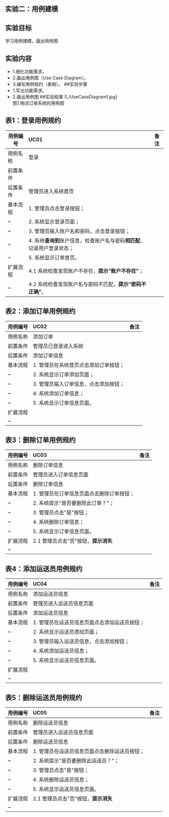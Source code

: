 ## 实验二：用例建模

## 实验目标
学习用例建模，画出用例图

## 实验内容
- 1.细化功能需求。
- 2.画出用例图（Use Case Diagram）。
- 3.编写用例规约（表格）。
##实验步骤
- 1.写出功能需求。
- 2.画出用例图
##实验结果
![./UseCaseDiagram1.jpg]
<br>图1.物流订单系统的用例图<br>
## 表1：登录用例规约  

用例编号  | UC01 | 备注  
-|:-|-  
用例名称  | 登录  |   
前置条件  |      |    
后置条件  | 管理员进入系统首页     |   
基本流程  | 1. 管理员点击登录按钮；  |   
~| 2. 系统显示登录页面；  |   
~| 3. 管理员输入账户名和密码，点击登录按钮；  |   
~| 4. 系统**查询到**账户信息，检查账户名与密码**相匹配**，记录用户登录状态；  |   
~| 5. 系统显示订单首页。  |  
扩展流程  | 4.1 系统检查发现账户不存在，**提示“账户不存在”**；  |  
~| 4.2 系统检查发现账户名与密码不匹配，**提示“密码不正确”**。  |  

## 表2：添加订单用例规约 

用例编号  | UC02 | 备注  
-|:-|-  
用例名称  | 添加订单  |   
前置条件  |管理员已登录进入系统|    
后置条件  | 添加订单信息 |   
基本流程  | 1. 管理员在系统首页点击添加订单按钮；  |   
~| 2. 系统显示订单添加页面；  |   
~| 3. 管理员输入订单信息，点击添加按钮；  |   
~| 4. 系统添加订单信息；  |   
~| 5. 系统显示订单信息页面。  |  
扩展流程  |   |  
~|  |  

## 表3：删除订单用例规约 

用例编号  | UC03 | 备注  
-|:-|-  
用例名称  | 删除订单信息  |   
前置条件  |管理员进入订单信息页面|    
后置条件  | 删除订单信息 |   
基本流程  | 1. 管理员在订单信息页面点击删除订单按钮；  |   
~| 2. 系统提示"是否要删除此订单？"；  |   
~| 3. 管理员点击"是"按钮；  |   
~| 4. 系统删除订单信息；  |   
~| 5. 系统显示订单信息页面。  |  
扩展流程  | 2.1 管理员点击"否"按钮，**提示消失** |  
~|  |  

## 表4：添加运送员用例规约 

用例编号  | UC04 | 备注  
-|:-|-  
用例名称  | 添加运送员信息  |   
前置条件  |管理员进入运送员信息页面|    
后置条件  | 添加运送员信息 |   
基本流程  | 1. 管理员在运送员信息页面点击添加运送员按钮；  |   
~| 2. 系统显示运送员添加页面；  |   
~| 3. 管理员输入运送员信息，点击添加按钮；  |   
~| 4. 系统添加运送员信息；  |   
~| 5. 系统显示运送员信息页面。  |  
扩展流程  |   |  
~|  |  

## 表5：删除运送员用例规约 

用例编号  | UC05 | 备注  
-|:-|-  
用例名称  | 删除运送员信息  |   
前置条件  |管理员进入运送员信息页面|    
后置条件  | 删除运送员信息 |   
基本流程  | 1. 管理员在运送员信息页面点击删除运送员按钮；  |   
~| 2. 系统提示"是否要删除此运送员？"；  |   
~| 3. 管理员点击"是"按钮；  |   
~| 4. 系统删除运送员信息；  |   
~| 5. 系统显示运送员信息页面。  |  
扩展流程  | 2.1 管理员点击"否"按钮，**提示消失** |  
~|  |  
